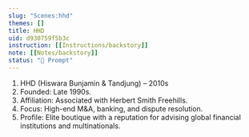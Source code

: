 ```yaml
---
slug: "Scenes:hhd"
themes: []
title: HHD
uid: d930759f5b3c
instruction: [[Instructions/backstory]]
note: [[Notes/backstory]]
status: "💬 Prompt"
---
```

1. HHD (Hiswara Bunjamin & Tandjung) – 2010s
2. Founded: Late 1990s.
4. Affiliation: Associated with Herbert Smith Freehills.
6. Focus: High-end M&A, banking, and dispute resolution.
8. Profile: Elite boutique with a reputation for advising global financial institutions and multinationals.
